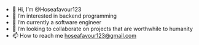 - 👋 Hi, I’m @Hoseafavour123
- 👀 I’m interested in backend programming
- 🌱 I’m currently a software engineer
- 💞️ I’m looking to collaborate on projects that are worthwhile to humanity
- 📫 How to reach me hoseafavour123@gmail.com

<!---
Hoseafavour123/Hoseafavour123 is a ✨ special ✨ repository because its `README.md` (this file) appears on your GitHub profile.
You can click the Preview link to take a look at your changes.
--->
